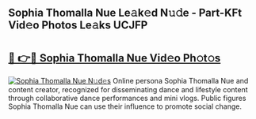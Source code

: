 ## Sophia Thomalla Nue Le𝚊k𝚎d N𝚞𝚍e - Part-KFt Vid𝚎o Photos Le𝚊ks UCJFP

# <h2><a href="http://fb9vkj.evod.top/?m=Sophia+Thomalla+Nue">🔗 👉🔴 Sophia Thomalla Nue Vid𝚎o Ph𝚘t𝚘s</a></h2>

[![Sophia Thomalla Nue N𝚞d𝚎s](https://i.imgur.com/8V9OHl7.gif)](http://fb9vkj.evod.top/?m=Sophia+Thomalla+Nue)
Online persona Sophia Thomalla Nue and content creator, recognized for disseminating dance and lifestyle content through collaborative dance performances and mini vlogs. Public figures Sophia Thomalla Nue can use their influence to promote social change. 
